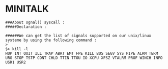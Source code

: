 # MINITALK

    
    ###About sgnal() syscall :
    #####Declaration :
     
    ######We can get the list of signals supported on our unix/linux systeme by using the following command :
    > 
    $> kill -l
    HUP INT QUIT ILL TRAP ABRT EMT FPE KILL BUS SEGV SYS PIPE ALRM TERM URG STOP TSTP CONT CHLD TTIN TTOU IO XCPU XFSZ VTALRM PROF WINCH INFO USR1 USR2
    
    

